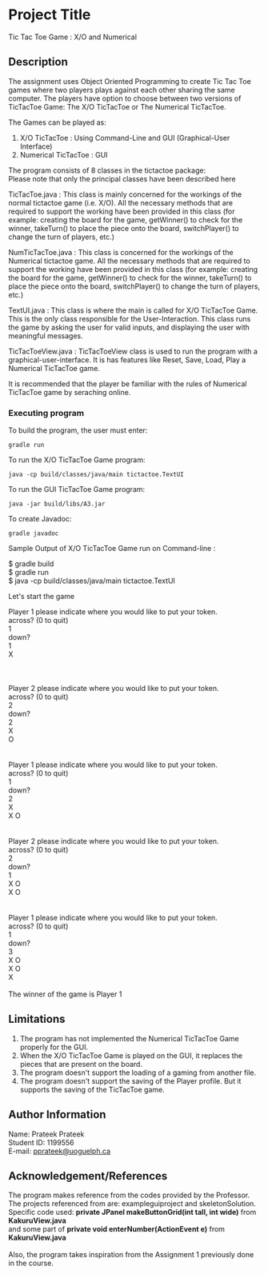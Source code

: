 # Project Title

Tic Tac Toe Game : X/O and Numerical

## Description

The assignment uses Object Oriented Programming to create Tic Tac Toe games where two players plays against each other sharing the same computer. 
The players have option to choose between two versions of TicTacToe Game: The X/O TicTacToe or The Numerical TicTacToe. 

The Games can be played as:

1. X/O TicTacToe : Using Command-Line and GUI (Graphical-User Interface) <br>
2. Numerical TicTacToe : GUI <br>

The program consists of 8 classes in the tictactoe package: <br>
Please note that only the principal classes have been described here </br>

TicTacToe.java : This class is mainly concerned for the workings of the normal tictactoe game (i.e. X/O). All the necessary methods that are required to support the working have been provided in this class (for example: creating the board for the game, getWinner() to check for the winner, takeTurn() to place the piece onto the board, switchPlayer() to change the turn of players, etc.)

NumTicTacToe.java : This class is concerned for the workings of the Numerical tictactoe game. All the necessary methods that are required to support the working have been provided in this class (for example: creating the board for the game, getWinner() to check for the winner, takeTurn() to place the piece onto the board, switchPlayer() to change the turn of players, etc.)

TextUI.java : This class is where the main is called for X/O TicTacToe Game. This is the only class responsible for the User-Interaction. This class runs the game by asking the user for valid inputs, and displaying the user with meaningful messages. 

TicTacToeView.java : TicTacToeView class is used to run the program with a graphical-user-interface. It is has features like Reset, Save, Load, Play a Numerical TicTacToe game.


It is recommended that the player be familiar with the rules of Numerical TicTacToe game by seraching online. 


### Executing program

To build the program, the user must enter:
```
gradle run
```
To run the X/O TicTacToe Game program:
```
java -cp build/classes/java/main tictactoe.TextUI
```
To run the GUI TicTacToe Game program:
```
java -jar build/libs/A3.jar
```
To create Javadoc:
```
gradle javadoc
```

Sample Output of X/O TicTacToe Game run on Command-line :

$ gradle build <br>
$ gradle run <br>
$ java -cp build/classes/java/main tictactoe.TextUI<br>

Let's start the game<br>

Player 1 please indicate where you would like to put your token.<br>
across? (0 to quit)<br>
1<br>
down?<br>
1<br>
 X    <br>
      <br>
      <br>
<br>
Player 2 please indicate where you would like to put your token.<br>
across? (0 to quit)<br>
2<br>
down?<br>
2<br>
 X    <br>
   O  <br>
      <br>
<br>
Player 1 please indicate where you would like to put your token.<br>
across? (0 to quit)<br>
1<br>
down?<br>
2<br>
 X    <br>
 X O  <br>
      <br>
<br>
Player 2 please indicate where you would like to put your token.<br>
across? (0 to quit)<br>
2<br>
down?<br>
1<br>
 X O  <br>
 X O  <br>
      <br>
<br>
Player 1 please indicate where you would like to put your token.<br>
across? (0 to quit)<br>
1<br>
down?<br>
3<br>
 X O  <br>
 X O  <br>
 X    <br>
<br>
The winner of the game is Player 1<br>


## Limitations

1. The program has not implemented the Numerical TicTacToe Game properly for the GUI. <br>
2. When the X/O TicTacToe Game is played on the GUI, it replaces the pieces that are present on the board.<br>
3. The program doesn't support the loading of a gaming from another file. <br>
4. The program doesn't support the saving of the Player profile. But it supports the saving of the TicTacToe game.<br>



## Author Information

Name: Prateek Prateek<br>
Student ID: 1199556<br>
E-mail: pprateek@uoguelph.ca<br>


## Acknowledgement/References

The program makes reference from the codes provided by the Professor. <br>
The projects referenced from are: exampleguiproject and skeletonSolution. <br>
Specific code used: **private JPanel makeButtonGrid(int tall, int wide)** from **KakuruView.java** <br>
and some part of **private void enterNumber(ActionEvent e)** from **KakuruView.java** <br><br>
Also, the program takes inspiration from the Assignment 1 previously done in the course. 



